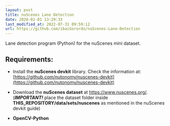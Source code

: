 ```yaml
---
layout: post
title: nuScenes Lane Detection
date: 2020-02-01 13:29:33 
last_modified_at: 2022-07-31 09:59:12 
url: https://github.com/ibaiGorordo/nuScenes-Lane-Detection
---
```


Lane detection program (Python) for the nuScenes mini dataset.

## Requirements:
* Install the **nuScenes devkit** library. Check the information at: [https://github.com/nutonomy/nuscenes-devkit](https://github.com/nutonomy/nuscenes-devkit)

* Download the **nuScenes dataset** at https://www.nuscenes.org/. (***IMPORTANT!*** place the dataset folder inside **THIS_REPOSITORY/data/sets/nuscenes** as mentioned in the nuScenes devkit guide)

* **OpenCV-Python**
